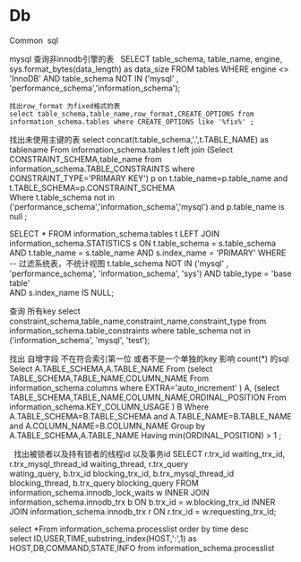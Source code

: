 # Db
Common  sql 
 












mysql
查询非innodb引擎的表  
SELECT 
    table_schema,
    table_name,
    engine,
    sys.format_bytes(data_length) as data_size
FROM
    tables
WHERE
    engine <> 'InnoDB' AND table_schema NOT IN ('mysql' , 'performance_schema','information_schema'); 
    
    找出row_format 为fixed格式的表
    select table_schema,table_name,row_format,CREATE_OPTIONS from information_schema.tables where CREATE_OPTIONS like '%fix%' ;
    
  找出未使用主键的表 
    select concat(t.table_schema,'.',t.TABLE_NAME) as tablename 
From information_schema.tables t left join (Select CONSTRAINT_SCHEMA,table_name from information_schema.TABLE_CONSTRAINTS where CONSTRAINT_TYPE='PRIMARY KEY') p 
              on t.table_name=p.table_name and t.TABLE_SCHEMA=p.CONSTRAINT_SCHEMA  
Where t.table_schema not in ('performance_schema','information_schema','mysql') and p.table_name is  null ;  

SELECT
    *
FROM
    information_schema.tables t
        LEFT JOIN
    information_schema.STATISTICS s ON t.table_schema = s.table_schema
        AND t.table_name = s.table_name
        AND s.index_name = 'PRIMARY'
WHERE -- 过滤系统表，不统计视图
    t.table_schema NOT IN ('mysql' , 'performance_schema',
        'information_schema',
        'sys')
        AND table_type = 'base table'   
        AND s.index_name IS NULL;
 




查询 所有key 
select constraint_schema,table_name,constraint_name,constraint_type from 
information_schema.table_constraints where table_schema not in ('information_schema', 'mysql', 'test'); 
 


找出 自增字段 不在符合索引第一位 或者不是一个单独的key  影响 count(*) 的sql 
Select A.TABLE_SCHEMA,A.TABLE_NAME
From  (select TABLE_SCHEMA,TABLE_NAME,COLUMN_NAME From information_schema.columns where EXTRA='auto_increment' ) A,
      (select TABLE_SCHEMA,TABLE_NAME,COLUMN_NAME,ORDINAL_POSITION  From information_schema.KEY_COLUMN_USAGE   ) B
Where A.TABLE_SCHEMA=B.TABLE_SCHEMA and A.TABLE_NAME=B.TABLE_NAME and A.COLUMN_NAME=B.COLUMN_NAME 
Group by A.TABLE_SCHEMA,A.TABLE_NAME Having min(ORDINAL_POSITION) > 1 ; 

 
找出被锁者以及持有锁者的线程id 以及事务id 
SELECT     r.trx_id waiting_trx_id,     r.trx_mysql_thread_id waiting_thread,     r.trx_query  
wating_query,     b.trx_id blocking_trx_id,     b.trx_mysql_thread_id blocking_thread,     b.trx_query 
blocking_query FROM     information_schema.innodb_lock_waits w         INNER JOIN  
information_schema.innodb_trx b ON b.trx_id = w.blocking_trx_id         INNER JOIN 
information_schema.innodb_trx r ON r.trx_id = w.requesting_trx_id;   



select *From information_schema.processlist order by time desc  
select ID,USER,TIME,substring_index(HOST,':',1) as HOST,DB,COMMAND,STATE,INFO from information_schema.processlist 




















 




